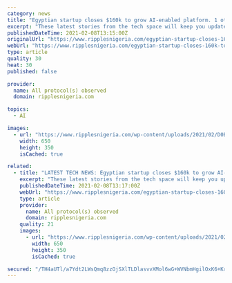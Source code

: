 ```yaml
---
category: news
title: "Egyptian startup closes $160k to grow AI-enabled platform. 1 other thing and a trivia"
excerpt: "These latest stories from the tech space will keep you updated with trends today. 1. Egyptian startup closes $160k to grow AI-enabled platform DilenyTech, an Egypt-based e-health startup, has announced closing a US$160,"
publishedDateTime: 2021-02-08T13:15:00Z
originalUrl: "https://www.ripplesnigeria.com/egyptian-startup-closes-160k-to-grow-ai-enabled-platform-1-other-thing-and-a-trivia/"
webUrl: "https://www.ripplesnigeria.com/egyptian-startup-closes-160k-to-grow-ai-enabled-platform-1-other-thing-and-a-trivia/"
type: article
quality: 30
heat: 30
published: false

provider:
  name: All protocol(s) observed
  domain: ripplesnigeria.com

topics:
  - AI

images:
  - url: "https://www.ripplesnigeria.com/wp-content/uploads/2021/02/D0BC8C5D-D98C-4176-BD1D-06BFBE78CAD8.jpeg"
    width: 650
    height: 350
    isCached: true

related:
  - title: "LATEST TECH NEWS: Egyptian startup closes $160k to grow AI-enabled platform. 1 other thing and a trivia"
    excerpt: "These latest stories from the tech space will keep you updated with trends today. 1. Egyptian startup closes $160k to grow AI-enabled platform DilenyTech, an Egypt-based e-health startup, has announced closing a US$160,"
    publishedDateTime: 2021-02-08T13:17:00Z
    webUrl: "https://www.ripplesnigeria.com/egyptian-startup-closes-160k-to-grow-ai-enabled-platform-1-other-thing-and-a-triviaaa/"
    type: article
    provider:
      name: All protocol(s) observed
      domain: ripplesnigeria.com
    quality: 21
    images:
      - url: "https://www.ripplesnigeria.com/wp-content/uploads/2021/02/D0BC8C5D-D98C-4176-BD1D-06BFBE78CAD8.jpeg"
        width: 650
        height: 350
        isCached: true

secured: "/TH4aUTl/a7Ydt2LWsQmq8zzOjSXlTLDlasvvXMol6wG+WVNbmHgilOxK6+Kr4c4A4AuDTfxdXMG2C6URfVoDPmLj86dVPeYKWCbsUuhYeBOBWh3IBI8xL09uBIqqUQrWr619fwbmc3Z4U28FRVBcPyAMU4gkhrgMTK4kAF3P5lcYZ4NDr4B5ZuNc6vBakVUd38SRpOxsLqqBODWrPnkJZzQO44QZ9sXd7Hk6ktWPANQxHZulZPhvGy+6PCU1GVS3QG7dFqe9brOZ+LL3h473k6Cnn51FxIRsDFc2fbKvJm4/xyyGr2ZzaTSjqbbOLdtPCc5keoRrrjBdeNtSnkQV6O9AIpLqC64iQqgj1ftt1k=;HG5Q+oXem5mLAcZH38VxLg=="
---
```



